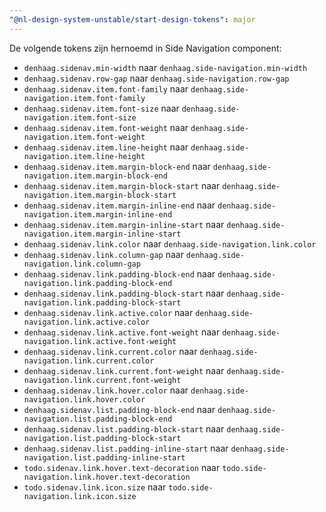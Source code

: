 ```yaml
---
"@nl-design-system-unstable/start-design-tokens": major
---
```


De volgende tokens zijn hernoemd in Side Navigation component:

- `denhaag.sidenav.min-width` naar `denhaag.side-navigation.min-width`
- `denhaag.sidenav.row-gap` naar `denhaag.side-navigation.row-gap`
- `denhaag.sidenav.item.font-family` naar `denhaag.side-navigation.item.font-family`
- `denhaag.sidenav.item.font-size` naar `denhaag.side-navigation.item.font-size`
- `denhaag.sidenav.item.font-weight` naar `denhaag.side-navigation.item.font-weight`
- `denhaag.sidenav.item.line-height` naar `denhaag.side-navigation.item.line-height`
- `denhaag.sidenav.item.margin-block-end` naar `denhaag.side-navigation.item.margin-block-end`
- `denhaag.sidenav.item.margin-block-start` naar `denhaag.side-navigation.item.margin-block-start`
- `denhaag.sidenav.item.margin-inline-end` naar `denhaag.side-navigation.item.margin-inline-end`
- `denhaag.sidenav.item.margin-inline-start` naar `denhaag.side-navigation.item.margin-inline-start`
- `denhaag.sidenav.link.color` naar `denhaag.side-navigation.link.color`
- `denhaag.sidenav.link.column-gap` naar `denhaag.side-navigation.link.column-gap`
- `denhaag.sidenav.link.padding-block-end` naar `denhaag.side-navigation.link.padding-block-end`
- `denhaag.sidenav.link.padding-block-start` naar `denhaag.side-navigation.link.padding-block-start`
- `denhaag.sidenav.link.active.color` naar `denhaag.side-navigation.link.active.color`
- `denhaag.sidenav.link.active.font-weight` naar `denhaag.side-navigation.link.active.font-weight`
- `denhaag.sidenav.link.current.color` naar `denhaag.side-navigation.link.current.color`
- `denhaag.sidenav.link.current.font-weight` naar `denhaag.side-navigation.link.current.font-weight`
- `denhaag.sidenav.link.hover.color` naar `denhaag.side-navigation.link.hover.color`
- `denhaag.sidenav.list.padding-block-end` naar `denhaag.side-navigation.list.padding-block-end`
- `denhaag.sidenav.list.padding-block-start` naar `denhaag.side-navigation.list.padding-block-start`
- `denhaag.sidenav.list.padding-inline-start` naar `denhaag.side-navigation.list.padding-inline-start`
- `todo.sidenav.link.hover.text-decoration` naar `todo.side-navigation.link.hover.text-decoration`
- `todo.sidenav.link.icon.size` naar `todo.side-navigation.link.icon.size`
